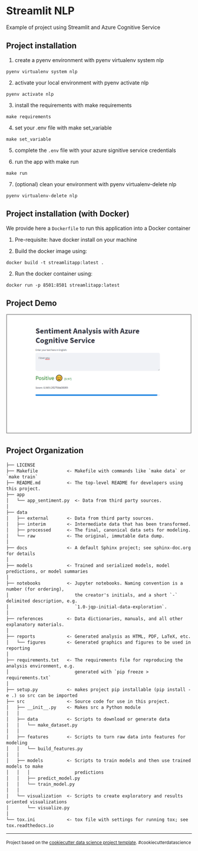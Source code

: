 Streamlit NLP
==============================

Example of project using Streamlit and Azure Cognitive Service

Project installation
--------------------

1. create a pyenv environment with pyenv virtualenv system nlp

```
pyenv virtualenv system nlp
```

2. activate your local environment with pyenv activate nlp

```
pyenv activate nlp
```

3. install the requirements with make requirements

```
make requirements
```

4. set your .env file with make set_variable

```
make set_variable
```

5. complete the ``.env`` file with your azure signitive service credentials

6. run the app with make run

```
make run
```

7. (optional) clean your environment with pyenv virtualenv-delete nlp

```
pyenv virtualenv-delete nlp
```

Project installation (with Docker)
----------------------------------

We provide here a ``Dockerfile`` to run this application into a Docker container

1. Pre-requisite: have docker install on your machine

2. Build the docker image using:

```
docker build -t streamlitapp:latest .
```

2. Run the docker container using:

```
docker run -p 8501:8501 streamlitapp:latest
```

Project Demo
------------
![Alt text](docs/images/streamlit_app.PNG)


Project Organization
--------------------

    ├── LICENSE
    ├── Makefile           <- Makefile with commands like `make data` or `make train`
    ├── README.md          <- The top-level README for developers using this project.
    ├── app
    │   └── app_sentiment.py  <- Data from third party sources.
    │
    ├── data
    │   ├── external       <- Data from third party sources.
    │   ├── interim        <- Intermediate data that has been transformed.
    │   ├── processed      <- The final, canonical data sets for modeling.
    │   └── raw            <- The original, immutable data dump.
    │
    ├── docs               <- A default Sphinx project; see sphinx-doc.org for details
    │
    ├── models             <- Trained and serialized models, model predictions, or model summaries
    │
    ├── notebooks          <- Jupyter notebooks. Naming convention is a number (for ordering),
    │                         the creator's initials, and a short `-` delimited description, e.g.
    │                         `1.0-jqp-initial-data-exploration`.
    │
    ├── references         <- Data dictionaries, manuals, and all other explanatory materials.
    │
    ├── reports            <- Generated analysis as HTML, PDF, LaTeX, etc.
    │   └── figures        <- Generated graphics and figures to be used in reporting
    │
    ├── requirements.txt   <- The requirements file for reproducing the analysis environment, e.g.
    │                         generated with `pip freeze > requirements.txt`
    │
    ├── setup.py           <- makes project pip installable (pip install -e .) so src can be imported
    ├── src                <- Source code for use in this project.
    │   ├── __init__.py    <- Makes src a Python module
    │   │
    │   ├── data           <- Scripts to download or generate data
    │   │   └── make_dataset.py
    │   │
    │   ├── features       <- Scripts to turn raw data into features for modeling
    │   │   └── build_features.py
    │   │
    │   ├── models         <- Scripts to train models and then use trained models to make
    │   │   │                 predictions
    │   │   ├── predict_model.py
    │   │   └── train_model.py
    │   │
    │   └── visualization  <- Scripts to create exploratory and results oriented visualizations
    │       └── visualize.py
    │
    └── tox.ini            <- tox file with settings for running tox; see tox.readthedocs.io


--------

<p><small>Project based on the <a target="_blank" href="https://drivendata.github.io/cookiecutter-data-science/">cookiecutter data science project template</a>. #cookiecutterdatascience</small></p>
